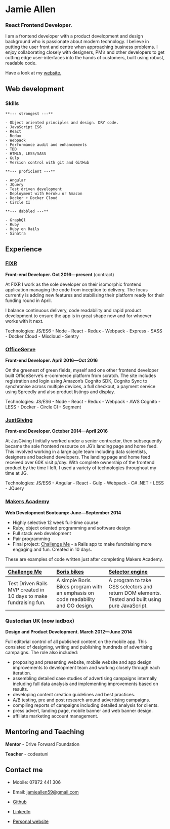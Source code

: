 Jamie Allen
===========

### React Frontend Developer.

I am a frontend developer with a product development and design background who is passionate about modern technology. I believe in putting the user front and centre when approaching business problems. I enjoy collaborating closely with designers, PM’s and other developers to get cutting edge user-interfaces into the hands of customers, built using robust, readable code.

Have a look at my [website.](http://www.jamieallen.co.uk/)

Web development
---------------

### Skills

	**--- strongest ---**

	- Object­ oriented principles and design. DRY code.
	- JavaScript ES6
	- React
	- Redux
	- Webpack
	- Performance audit and enhancements
	- TDD
	- HTML5, LESS/SASS
	- Gulp
	- Version control with git and GitHub

	**--- proficient ---**

	- Angular
	- JQuery
	- Test­ driven development
	- Deployment with Heroku or Amazon
	- Docker + Docker Cloud
	- Circle CI

	**--- dabbled ---**

	- GraphQl
	- Ruby
	- Ruby on Rails
	- Sinatra


Experience
----------

### [FIXR]
**Front-end Developer. Oct 2016&mdash;present** (contract)

At FIXR I work as the sole developer on their isomorphic frontend application managing the code from inception to delivery. The focus currently is adding new features and stabilising their platform ready for their funding round in April.

I balance continuous delivery, code readability and rapid product development to ensure the app is in great shape now and for whoever works with it next.

Technologies: JS/ES6 - Node - React - Redux - Webpack - Express - SASS - Docker Cloud - Mixcloud - Sentry

### [OfficeServe]
**Front-end Developer. April 2016&mdash;Oct 2016**

On the greenest of green fields, myself and one other frontend developer built OfficeServe’s e-commerce platform from scratch. The site includes registration and login using Amazon’s Cognito SDK, Cognito Sync to synchronise across multiple devices, a full checkout, a payment service using Spreedly and also product listings and display.

Technologies: JS/ES6 - Node - React - Redux - Webpack - AWS Cognito - LESS - Docker - Circle CI - Segment

### [JustGiving]
**Front-end Developer. October 2014&mdash;April 2016**

At JusGiving I initially worked under a senior contractor, then subsequently became the sole frontend resource on JG’s landing page and home feed. This involved working in a large agile team including data scientists, designers and backend developers. The landing page and home feed received over 60K visit p/day.
With complete ownership of the frontend product by the time I left, I used a variety of technologies throughout my time at JG.

Technologies: JS/ES6 - Angular - React - Gulp - Webpack - C# .NET - LESS - JQuery

### [Makers Academy]
**Web Development Bootcamp: June&mdash;September 2014**

  - Highly selective 12 week full-time course
  - Ruby, object oriented programming and software design
  - Full stack web development
  - Pair programming
  - Final project: [Challenge Me] - a Rails app to make fundraising more engaging and fun. Created in 10 days.

  These are examples of code written just after completing Makers Academy.

  | [Challenge Me] | [Boris bikes] | [Selector engine] |
  |:-------------- |:------------- |:------------ |
  | Test Driven Rails MVP created in 10 days to make fundraising fun. | A simple Boris Bikes program with an emphasis on code readability and OO design. | A program to take CSS selectors and return DOM elements. Tested and built using pure JavaScript. |

### Qustodian UK (now iadbox)
**Design and Product Development. March 2012&mdash;June 2014**

Full editorial control of all published content on the mobile app. This consisted of designing, writing and publishing hundreds of advertising campaigns. The role also included:

- proposing and presenting website, mobile website and app design improvements to development team and working closely through each iteration.
- assembling detailed case studies of advertising campaigns internally including full data analysis and implementing improvements based on results.
- developing content creation guidelines and best practices.
- A/B testing, pre and post research around advertising campaigns.
- compiling reports of campaigns including detailed analysis for clients.
- press advert, landing page, mobile banner and web banner design.
- affiliate marketing account management.


Mentoring and Teaching
----------

**Mentor** - Drive Forward Foundation

**Teacher** - codeatuni

Contact me
------------

- Mobile: 07872 441 306
- Email: [jamieallen59@gmail.com]
- [Github]
- [LinkedIn]
- [Personal website]

  [Boris bikes]: https://github.com/jamieallen59/boris_bikes
  [Selector engine]: https://github.com/jamieallen59/JQuery_selector_engine
  [Challenge Me]: https://github.com/jamieallen59/challenge_me

  [FIXR]: https://fixr-app.com
  [OfficeServe]: http://www.officeserve.com
  [JustGiving]: http://www.justgiving.com
  [Makers Academy]: http://www.makersacademy.com
  [jamieallen59@gmail.com]: mailto:jamieallen59@gmail.com
  [GitHub]: https://github.com/jamieallen59
  [LinkedIn]: uk.linkedin.com/pub/jamie-allen/49/9bb/577/
  [Personal website]: http://www.jamieallen.co.uk/

  [Nicola Aitken]: https://github.com/aitkenster
  [Toan Nguyen]: https://github.com/yoshdog
  [Chloe Donegan]: https://github.com/csharpd
  [Nikesh Ashar]: https://github.com/nikeshashar
  [Joe Dowdell]: https://github.com/joedowdell
